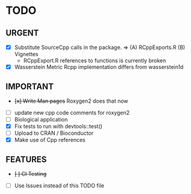 # TODO

## URGENT
- [x] Substitute SourceCpp calls in the package. => (A) RCppExports.R (B) Vignettes
	* RCppExport.R references to functions is currently broken
- [x] Wasserstein Metric Rcpp implementation differs from wasserstein1d

## IMPORTANT
- <s> [x] Write Man pages</s> Roxygen2 does that now
- [ ] update new cpp code comments for roxygen2
- [ ] Biological application
- [x] Fix tests to run with devtools::test()
- [ ] Upload to CRAN / Bioconductor
- [x] Make use of Cpp references

## FEATURES
- <s> [ ] CI Testing </s>
- [ ] Use Issues instead of this TODO file
